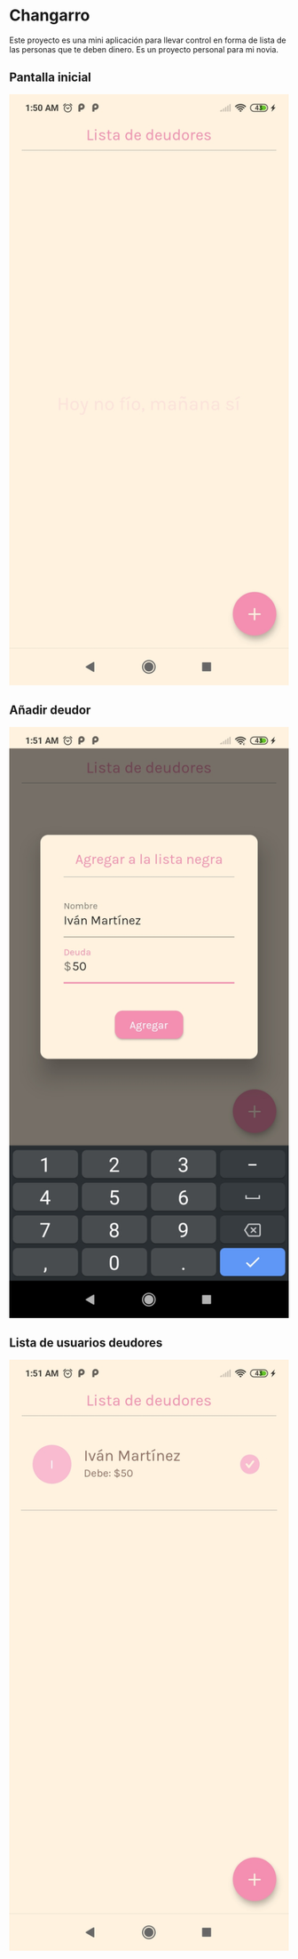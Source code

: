 # Changarro

Este proyecto es una mini aplicación para llevar control en forma de lista
de las personas que te deben dinero. Es un proyecto personal para mi novia.


## Pantalla inicial
<img src="./Home.jpg" width="512px">

## Añadir deudor
<img src="./AddPerson.jpg" width="512px">

## Lista de usuarios deudores
<img src="./List.jpg" width="512px">
